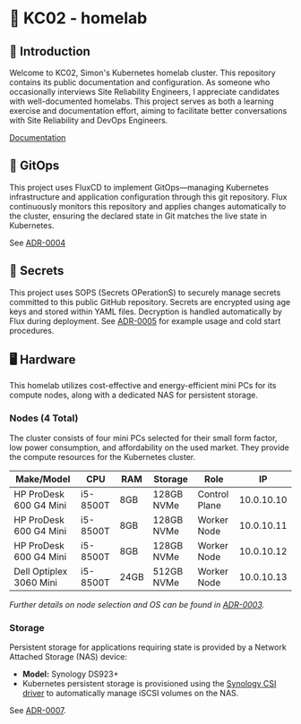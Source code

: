# 🏡 KC02 - homelab

## 👋 Introduction

Welcome to KC02, Simon's Kubernetes homelab cluster. This repository contains its public documentation and configuration.
As someone who occasionally interviews Site Reliability Engineers, I appreciate candidates with well-documented homelabs.
This project serves as both a learning exercise and documentation effort, aiming to facilitate better conversations with Site Reliability and DevOps Engineers.

[Documentation](https://www.kookyhaus.com/homelab/KC02-Kubernetes-Homelab)

## 🏃 GitOps

This project uses FluxCD to implement GitOps—managing Kubernetes infrastructure and application configuration through this git repository. Flux continuously monitors this repository and applies changes automatically to the cluster, ensuring the declared state in Git matches the live state in Kubernetes.

See [ADR-0004](/adr/0004-use-flux-cd-for-gitops.md)

## 🔐 Secrets

This project uses SOPS (Secrets OPerationS) to securely manage secrets committed to this public GitHub repository. Secrets are encrypted using age keys and stored within YAML files. Decryption is handled automatically by Flux during deployment. See [ADR-0005](/adr/0005-use-sops-and-age-for-secrets-encryption.md) for example usage and cold start procedures.

## 🖥️ Hardware

This homelab utilizes cost-effective and energy-efficient mini PCs for its compute nodes, along with a dedicated NAS for persistent storage.

### Nodes (4 Total)

The cluster consists of four mini PCs selected for their small form factor, low power consumption, and affordability on the used market. They provide the compute resources for the Kubernetes cluster.

| Make/Model             | CPU         | RAM   | Storage     | Role          | IP         |
| ---------------------- | ----------- | ----- | ----------- | ------------- | ---------- |
| HP ProDesk 600 G4 Mini | i5-8500T    | 8GB   | 128GB NVMe  | Control Plane | 10.0.10.10 |
| HP ProDesk 600 G4 Mini | i5-8500T    | 8GB   | 128GB NVMe  | Worker Node   | 10.0.10.11 |
| HP ProDesk 600 G4 Mini | i5-8500T    | 8GB   | 128GB NVMe  | Worker Node   | 10.0.10.12 |
| Dell Optiplex 3060 Mini| i5-8500T    | 24GB  | 512GB NVMe  | Worker Node   | 10.0.10.13 |

*Further details on node selection and OS can be found in [ADR-0003](/adr/0003-node-hardware-os.md).*

### Storage

Persistent storage for applications requiring state is provided by a Network Attached Storage (NAS) device:

*   **Model:** Synology DS923+
*   Kubernetes persistent storage is provisioned using the [Synology CSI driver](https://www.talos.dev/v1.10/kubernetes-guides/configuration/synology-csi/) to automatically manage iSCSI volumes on the NAS.

See [ADR-0007](/adr/0007-use-synology-csi-for-persistent-storage.md).
